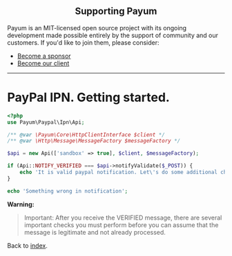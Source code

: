 <h2 align="center">Supporting Payum</h2>

Payum is an MIT-licensed open source project with its ongoing development made possible entirely by the support of community and our customers. If you'd like to join them, please consider:

- [Become a sponsor](https://www.patreon.com/makasim)
- [Become our client](http://forma-pro.com/)

---

# PayPal IPN. Getting started.

```php
<?php
use Payum\Paypal\Ipn\Api;

/** @var \Payum\Core\HttpClientInterface $client */ 
/** @var \Http\Message\MessageFactory $messageFactory */

$api = new Api(['sandbox' => true], $client, $messageFactory);

if (Api::NOTIFY_VERIFIED === $api->notifyValidate($_POST)) {
    echo 'It is valid paypal notification. Let\'s do some additional checks';
}

echo 'Something wrong in notification';
```

**Warning:**

> Important: After you receive the VERIFIED message, there are several important checks you must perform before you can assume that the message is legitimate and not already processed.

Back to [index](../../index.md).
